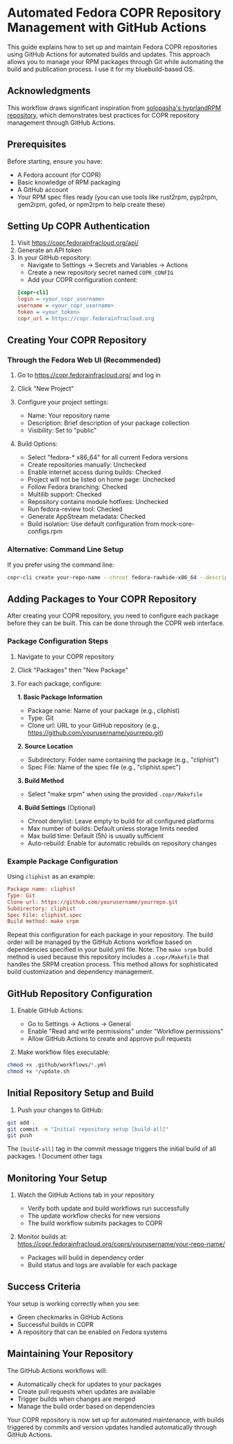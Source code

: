 # Automated Fedora COPR Repository Management with GitHub Actions

This guide explains how to set up and maintain Fedora COPR repositories using GitHub Actions for automated builds and updates. This approach allows you to manage your RPM packages through Git while automating the build and publication process.
I use it for my bluebuild-based OS.

## Acknowledgments

This workflow draws significant inspiration from [solopasha's hyprlandRPM repository](https://github.com/solopasha/hyprlandRPM), which demonstrates best practices for COPR repository management through GitHub Actions.

## Prerequisites

Before starting, ensure you have:
- A Fedora account (for COPR)
- Basic knowledge of RPM packaging
- A GitHub account
- Your RPM spec files ready (you can use tools like rust2rpm, pyp2rpm, gem2rpm, gofed, or npm2rpm to help create these)

## Setting Up COPR Authentication

1. Visit https://copr.fedorainfracloud.org/api/
2. Generate an API token
3. In your GitHub repository:
   - Navigate to Settings → Secrets and Variables → Actions
   - Create a new repository secret named `COPR_CONFIG`
   - Add your COPR configuration content:
   ```ini
   [copr-cli]
   login = <your_copr_username>
   username = <your_copr_username>
   token = <your_token>
   copr_url = https://copr.fedorainfracloud.org
   ```

## Creating Your COPR Repository

### Through the Fedora Web UI (Recommended)

1. Go to https://copr.fedorainfracloud.org/ and log in
2. Click "New Project"
3. Configure your project settings:
   - Name: Your repository name
   - Description: Brief description of your package collection
   - Visibility: Set to "public"
   
4. Build Options:
   - Select "fedora-* x86_64" for all current Fedora versions
   - Create repositories manually: Unchecked
   - Enable internet access during builds: Checked
   - Project will not be listed on home page: Unchecked
   - Follow Fedora branching: Checked
   - Multilib support: Checked
   - Repository contains module hotfixes: Unchecked
   - Run fedora-review tool: Checked
   - Generate AppStream metadata: Checked
   - Build isolation: Use default configuration from mock-core-configs.rpm

### Alternative: Command Line Setup

If you prefer using the command line:
```bash
copr-cli create your-repo-name --chroot fedora-rawhide-x86_64 --description "Your repository description"
```

## Adding Packages to Your COPR Repository

After creating your COPR repository, you need to configure each package before they can be built. This can be done through the COPR web interface.

### Package Configuration Steps

1. Navigate to your COPR repository
2. Click "Packages" then "New Package"
3. For each package, configure:

   **1. Basic Package Information**
   - Package name: Name of your package (e.g., cliphist)
   - Type: Git
   - Clone url: URL to your GitHub repository (e.g., https://github.com/yourusername/yourrepo.git)
   
   **2. Source Location**
   - Subdirectory: Folder name containing the package (e.g., "cliphist")
   - Spec File: Name of the spec file (e.g., "cliphist.spec")
   
   **3. Build Method**
   - Select "make srpm" when using the provided `.copr/Makefile`
   
   **4. Build Settings** (Optional)
   - Chroot denylist: Leave empty to build for all configured platforms
   - Max number of builds: Default unless storage limits needed
   - Max build time: Default (5h) is usually sufficient
   - Auto-rebuild: Enable for automatic rebuilds on repository changes

### Example Package Configuration

Using `cliphist` as an example:
```ini
Package name: cliphist
Type: Git
Clone url: https://github.com/yourusername/yourrepo.git
Subdirectory: cliphist
Spec File: cliphist.spec
Build method: make srpm
```

Repeat this configuration for each package in your repository. The build order will be managed by the GitHub Actions workflow based on dependencies specified in your build.yml file.
Note: The `make srpm` build method is used because this repository includes a `.copr/Makefile` that handles the SRPM creation process. This method allows for sophisticated build customization and dependency management.



## GitHub Repository Configuration

1. Enable GitHub Actions:
   - Go to Settings → Actions → General
   - Enable "Read and write permissions" under "Workflow permissions"
   - Allow GitHub Actions to create and approve pull requests

2. Make workflow files executable:
```bash
chmod +x .github/workflows/*.yml
chmod +x */update.sh
```

## Initial Repository Setup and Build

1. Push your changes to GitHub:
```bash
git add .
git commit -m "Initial repository setup [build-all]"
git push
```

The `[build-all]` tag in the commit message triggers the initial build of all packages. 
! Document other tags

## Monitoring Your Setup

1. Watch the GitHub Actions tab in your repository
   - Verify both update and build workflows run successfully
   - The update workflow checks for new versions
   - The build workflow submits packages to COPR

2. Monitor builds at: https://copr.fedorainfracloud.org/coprs/yourusername/your-repo-name/
   - Packages will build in dependency order
   - Build status and logs are available for each package

## Success Criteria

Your setup is working correctly when you see:
- Green checkmarks in GitHub Actions
- Successful builds in COPR
- A repository that can be enabled on Fedora systems

## Maintaining Your Repository

The GitHub Actions workflows will:
- Automatically check for updates to your packages
- Create pull requests when updates are available
- Trigger builds when changes are merged
- Manage the build order based on dependencies

Your COPR repository is now set up for automated maintenance, with builds triggered by commits and version updates handled automatically through GitHub Actions.
